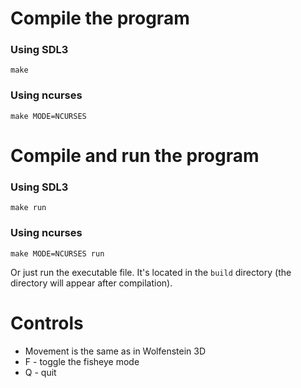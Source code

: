 # Compile the program
### Using SDL3
```make```
### Using ncurses
```make MODE=NCURSES```

# Compile and run the program
### Using SDL3
```make run```
### Using ncurses
```make MODE=NCURSES run```

Or just run the executable file. It's located in the `build` directory (the directory will appear after compilation).

# Controls
- Movement is the same as in Wolfenstein 3D
- F - toggle the fisheye mode
- Q - quit
